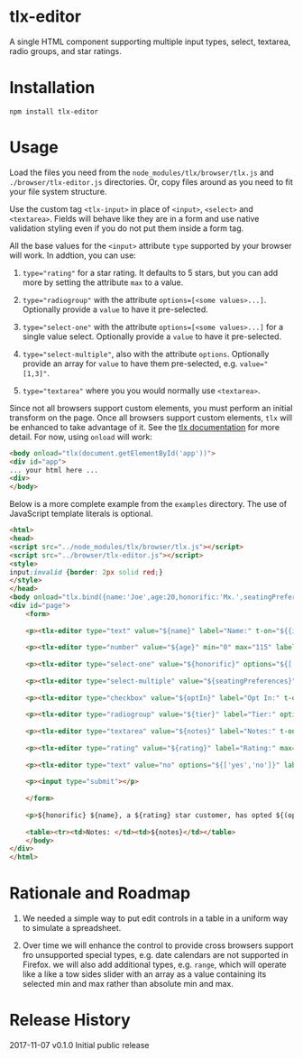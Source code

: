 # tlx-editor

A single HTML component supporting multiple input types, select, textarea, radio groups, and star ratings.

# Installation

`npm install tlx-editor`


# Usage

Load the files you need from the `node_modules/tlx/browser/tlx.js` and `./browser/tlx-editor.js` directories. Or, copy files around as you need to fit your file system structure.

Use the custom tag `<tlx-input>` in place of `<input>`, `<select>` and `<textarea>`. Fields will behave like they are in a form and use native validation styling even if you do not put them inside a form tag.

All the base values for the `<input>` attribute `type` supported by your browser will work. In addtion, you can use:

1) `type="rating"` for a star rating. It defaults to 5 stars, but you can add more by setting the attribute `max` to a value.

2) `type="radiogroup"` with the attribute `options=[<some values>...]`. Optionally provide a `value` to have it pre-selected.

3) `type="select-one"` with the attribute `options=[<some values>...]` for a single value select. Optionally provide a `value` to have it pre-selected.

4) `type="select-multiple"`, also with the attribute `options`. Optionally provide an array for `value` to have them pre-selected, e.g. `value="[1,3]"`.

5) `type="textarea"` where you you would normally use `<textarea>`.

Since not all browsers support custom elements, you must perform an initial transform on the page. Once all browsers support custom elements, `tlx` will be enhanced to take advantage of it. See the [tlx documentation](https://github.com/anywhichway/tlx) for more detail. For now, using `onload` will work:

```html
<body onload="tlx(document.getElementById('app'))">
<div id="app">
... your html here ...
<div>
</body>
```

Below is a more complete example from the `examples` directory. The use of JavaScript template literals is optional.


```html
<html>
<head>
<script src="../node_modules/tlx/browser/tlx.js"></script>
<script src="../browser/tlx-editor.js"></script>
<style>
input:invalid {border: 2px solid red;}
</style>
</head>
<body onload="tlx.bind({name:'Joe',age:20,honorific:'Mx.',seatingPreferences:['aisle','exit'],optIn:true,tier:'gold',notes:'',attest:'',rating:3})(document.getElementById('page'))">
<div id="page">
	<form>
	
	<p><tlx-editor type="text" value="${name}" label="Name:" t-on="${{input:this.linkState('name')}}" required></tlx-editor></p>
	
	<p><tlx-editor type="number" value="${age}" min="0" max="115" label="Age:" t-on="${{change:this.linkState('age')}}"></tlx-editor></p>
	
	<p><tlx-editor type="select-one" value="${honorific}" options="${['Ind.','Misc.','Mr.','Mrs.','Ms.','Mx.','Dr.','Msgr.','Rev.','Sir']}" label="Honorific:" t-on="${{change:this.linkState('honorific')}}"></tlx-editor></p>
	
	<p><tlx-editor type="select-multiple" value="${seatingPreferences}" options="${['aisle','middle','window','exit','bulkhead','rear']}" label="Seating Preference:" t-on="${{change:this.linkState('seatingPreferences')}}"></tlx-editor></p>
	
	<p><tlx-editor type="checkbox" value="${optIn}" label="Opt In:" t-on="${{click:this.linkState('optIn')}}"></tlx-editor></p>
	
	<p><tlx-editor type="radiogroup" value="${tier}" label="Tier:" options="${['bronze','silver','gold']}" t-on="${{click:this.linkState('tier')}}"></tlx-editor></p>
	
	<p><tlx-editor type="textarea" value="${notes}" label="Notes:" t-on="${{input:this.linkState('notes')}}"></tlx-editor></p>
	
	<p><tlx-editor type="rating" value="${rating}" label="Rating:" max="5" style="color:yellow" t-on="${{change:this.linkState('rating')}}"></tlx-editor></p>
	
	<p><tlx-editor type="text" value="no" options="${['yes','no']}" label="Verified (yes or no):" t-on="${{change:this.linkState('attest')}}"></tlx-editor></p>
	
	<p><input type="submit"></p>
	
	</form>
	
	<p>${honorific} ${name}, a ${rating} star customer, has opted ${(optIn ? "in" : "out")} and prefers the following seating: ${seatingPreferences.join(", ")} with ${tier} tier priority.</p>
	
	<table><tr><td>Notes: </td><td>${notes}</td></table>
	</body>
</div>
</html>
```

# Rationale and Roadmap

1) We needed a simple way to put edit controls in a table in a uniform way to simulate a spreadsheet.

2) Over time we will enhance the control to provide cross browsers support fro unsupported special types, e.g. date calendars are not supported in Firefox. we will also add additional types, e.g. `range`, which will operate like a like a tow sides slider with an array as a value containing its selected min and max rather than absolute min and max.


# Release History

2017-11-07 v0.1.0 Initial public release
